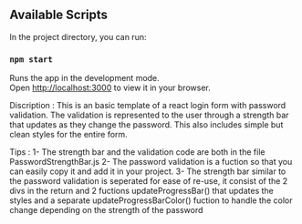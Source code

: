 ## Available Scripts

In the project directory, you can run:

### `npm start`

Runs the app in the development mode.\
Open [http://localhost:3000](http://localhost:3000) to view it in your browser.

Discription : This is an basic template of a react login form with password validation. The validation is represented to the user through a strength bar that updates as they change the password. This also includes simple but clean styles for the entire form.

Tips : 
    1- The strength bar and the validation code are both in the file PasswordStrengthBar.js
    2- The password validation is a fuction so that you can easily copy it and add it in your project.
    3- The strength bar similar to the password validation is seperated for ease of re-use, it consist of the 2 divs in the return and 2 fuctions updateProgressBar() that updates the styles and a separate updateProgressBarColor() fuction to handle the color change depending on the strength of the password 

